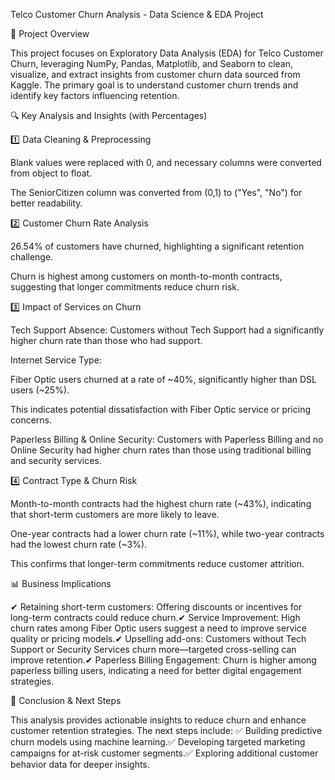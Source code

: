  Telco Customer Churn Analysis - Data Science & EDA Project

🚀 Project Overview

This project focuses on Exploratory Data Analysis (EDA) for Telco Customer Churn, leveraging NumPy, Pandas, Matplotlib, and Seaborn to clean, visualize, and extract insights from customer churn data sourced from Kaggle. The primary goal is to understand customer churn trends and identify key factors influencing retention.

🔍 Key Analysis and Insights (with Percentages)

1️⃣ Data Cleaning & Preprocessing

Blank values were replaced with 0, and necessary columns were converted from object to float.

The SeniorCitizen column was converted from (0,1) to ("Yes", "No") for better readability.

2️⃣ Customer Churn Rate Analysis

26.54% of customers have churned, highlighting a significant retention challenge.

Churn is highest among customers on month-to-month contracts, suggesting that longer commitments reduce churn risk.

3️⃣ Impact of Services on Churn

Tech Support Absence: Customers without Tech Support had a significantly higher churn rate than those who had support.

Internet Service Type:

Fiber Optic users churned at a rate of ~40%, significantly higher than DSL users (~25%).

This indicates potential dissatisfaction with Fiber Optic service or pricing concerns.

Paperless Billing & Online Security: Customers with Paperless Billing and no Online Security had higher churn rates than those using traditional billing and security services.

4️⃣ Contract Type & Churn Risk

Month-to-month contracts had the highest churn rate (~43%), indicating that short-term customers are more likely to leave.

One-year contracts had a lower churn rate (~11%), while two-year contracts had the lowest churn rate (~3%).

This confirms that longer-term commitments reduce customer attrition.

📊 Business Implications

✔ Retaining short-term customers: Offering discounts or incentives for long-term contracts could reduce churn.✔ Service Improvement: High churn rates among Fiber Optic users suggest a need to improve service quality or pricing models.✔ Upselling add-ons: Customers without Tech Support or Security Services churn more—targeted cross-selling can improve retention.✔ Paperless Billing Engagement: Churn is higher among paperless billing users, indicating a need for better digital engagement strategies.

🚀 Conclusion & Next Steps

This analysis provides actionable insights to reduce churn and enhance customer retention strategies. The next steps include:
✅ Building predictive churn models using machine learning.✅ Developing targeted marketing campaigns for at-risk customer segments.✅ Exploring additional customer behavior data for deeper insights.
